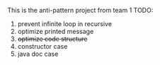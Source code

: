 This is the anti-pattern project from team 1
TODO: 
1. prevent infinite loop in recursive
2. optimize printed message
3. ~~optimize code structure~~
4. constructor case
5. java doc case